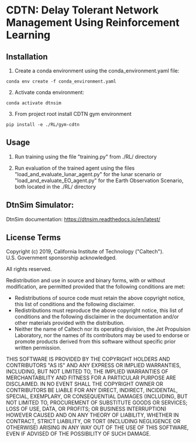CDTN: Delay Tolerant Network Management Using Reinforcement Learning
=======================

## Installation

1. Create a conda environment using the conda_environment.yaml file:
```shell
conda env create -f conda_environment.yaml
```
2. Activate conda environment:

```shell
conda activate dtnsim
```

3. From project root install CDTN gym environment

```shell
pip install -e ./RL/gym-cdtn
```

## Usage

1. Run training using the file "training.py" from ./RL/ directory 

2. Run evaluation of the trained agent using the files "load_and_evaluate_lunar_agent.py" for the lunar scenario or "load_and_evaluate_EO_agent.py" for the Earth Observation Scenario, both located in the ./RL/ directory 


## DtnSim Simulator:

DtnSim documentation: https://dtnsim.readthedocs.io/en/latest/

License Terms
-------------

Copyright (c) 2019, California Institute of Technology ("Caltech").  
U.S. Government sponsorship acknowledged.

All rights reserved.

Redistribution and use in source and binary forms, with or without modification, 
are permitted provided that the following conditions are met:

* Redistributions of source code must retain the above copyright notice, 
  this list of conditions and the following disclaimer.
* Redistributions must reproduce the above copyright notice, this list 
  of conditions and the following disclaimer in the documentation and/or other 
  materials provided with the distribution.
* Neither the name of Caltech nor its operating division, the Jet Propulsion Laboratory, 
  nor the names of its contributors may be used to endorse or promote products 
  derived from this software without specific prior written permission.

THIS SOFTWARE IS PROVIDED BY THE COPYRIGHT HOLDERS AND CONTRIBUTORS "AS IS" AND 
ANY EXPRESS OR IMPLIED WARRANTIES, INCLUDING, BUT NOT LIMITED TO, THE IMPLIED 
WARRANTIES OF MERCHANTABILITY AND FITNESS FOR A PARTICULAR PURPOSE ARE DISCLAIMED. 
IN NO EVENT SHALL THE COPYRIGHT OWNER OR CONTRIBUTORS BE LIABLE FOR ANY DIRECT, 
INDIRECT, INCIDENTAL, SPECIAL, EXEMPLARY, OR CONSEQUENTIAL DAMAGES (INCLUDING, 
BUT NOT LIMITED TO, PROCUREMENT OF SUBSTITUTE GOODS OR SERVICES; LOSS OF USE, DATA,
OR PROFITS; OR BUSINESS INTERRUPTION) HOWEVER CAUSED AND ON ANY THEORY OF LIABILITY, 
WHETHER IN CONTRACT, STRICT LIABILITY, OR TORT (INCLUDING NEGLIGENCE OR OTHERWISE) 
ARISING IN ANY WAY OUT OF THE USE OF THIS SOFTWARE, EVEN IF ADVISED OF THE POSSIBILITY 
OF SUCH DAMAGE.